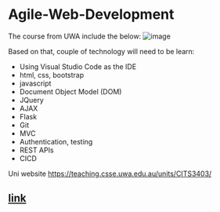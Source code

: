 # Agile-Web-Development

The course from UWA include the below:
![image](https://user-images.githubusercontent.com/79841341/155514942-1f15f3b6-1877-405d-b480-d3ad7731bba4.png)

Based on that, couple of technology will need to be learn:
- Using Visual Studio Code as the IDE
- html, css, bootstrap
- javascript
- Document Object Model (DOM)
- JQuery
- AJAX
- Flask
- Git
- MVC
- Authentication, testing
- REST APIs
- CICD

Uni website
https://teaching.csse.uwa.edu.au/units/CITS3403/


## <a href="https://www.example.com/my great page">link</a>
